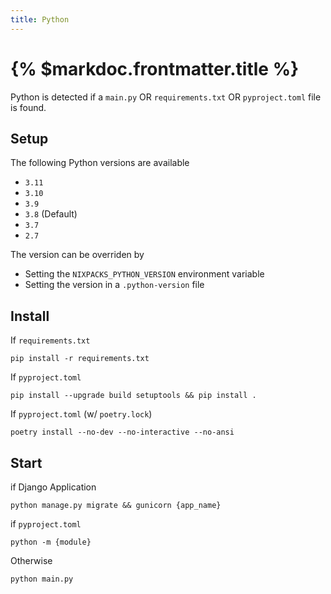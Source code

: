 ```yaml
---
title: Python
---
```


# {% $markdoc.frontmatter.title %}

Python is detected if a `main.py` OR `requirements.txt` OR `pyproject.toml` file is found.

## Setup

The following Python versions are available

- `3.11`
- `3.10`
- `3.9`
- `3.8` (Default)
- `3.7`
- `2.7`

The version can be overriden by

- Setting the `NIXPACKS_PYTHON_VERSION` environment variable
- Setting the version in a `.python-version` file

## Install

If `requirements.txt`

```
pip install -r requirements.txt
```

If `pyproject.toml`

```
pip install --upgrade build setuptools && pip install .
```

If `pyproject.toml` (w/ `poetry.lock`)

```
poetry install --no-dev --no-interactive --no-ansi
```

## Start

if Django Application

```
python manage.py migrate && gunicorn {app_name}
```

if `pyproject.toml`

```
python -m {module}
```

Otherwise

```
python main.py
```
